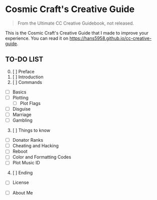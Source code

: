# Cosmic Craft's Creative Guide
> From the Ultimate CC Creative Guidebook, not released.

This is the Cosmic Craft's Creative Guide that I made to improve your experience. You can read it on https://hans5958.github.io/cc-creative-guide. 

## TO-DO LIST

0. [ ] Preface
1. [ ] Introduction
2. [ ] Commands
  - [ ] Basics
  - [ ] Plotting
    - [ ] Plot Flags
  - [ ] Disguise
  - [ ] Marriage
  - [ ] Gambling
3. [ ] Things to know
  - [ ] Donator Ranks
  - [ ] Cheating and Hacking
  - [ ] Reboot
  - [ ] Color and Formatting Codes
  - [ ] Plot Music ID
4. [ ] Ending
  - [ ] License
  - [ ] About Me
  
